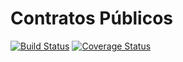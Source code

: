 # Contratos Públicos

[![Build Status](https://travis-ci.org/danielfireman/contratospublicos.svg?branch=master)](https://travis-ci.org/danielfireman/contratospublicos) [![Coverage Status](https://coveralls.io/repos/github/danielfireman/contratospublicos/badge.svg?branch=master)](https://coveralls.io/github/danielfireman/contratospublicos?branch=master)

